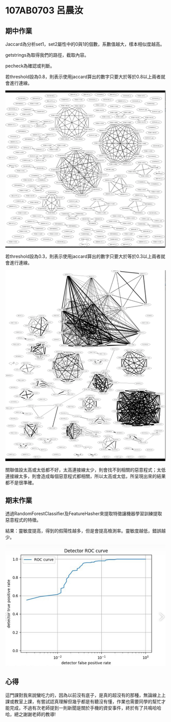 # 107AB0703 呂晨汝
## 期中作業

Jaccard為分析set1，set2屬性中的0與1的個數，系數值越大，樣本相似度越高。

getstrings為取得我們的路徑，截取內容。

pecheck為確認或判斷。

若threshold設為0.8，則表示使用jaccard算出的數字只要大於等於0.8以上兩者就會進行連線。

![image](https://github.com/107ab0703/107ab0703/blob/main/%E7%9B%B8%E4%BC%BC%E5%BA%A60.8.png)

若threshold設為0.3，則表示使用jaccard算出的數字只要大於等於0.3以上兩者就會進行連線。

![image](https://github.com/107ab0703/107ab0703/blob/main/%E7%9B%B8%E4%BC%BC%E5%BA%A60.3.png)

關聯值設太高或太低都不好，太高連接線太少，則會找不到相關的惡意程式；太低連接線太多，則會造成每個惡意程式都相關，所以太高或太低，所呈現出來的結果都不是很準確。

## 期末作業

透過RandomForestClassifier及FeatureHasher來提取特徵讓機器學習訓練提取惡意程式的特徵。

結果：靈敏度提高，得到的假陽性越多，但是會提高檢測率。靈敏度越低，錯誤越少。

![image](https://github.com/107ab0703/107ab0703/blob/main/%E7%B5%90%E6%9E%9C.jpg)

## 心得

這門課對我來說蠻吃力的，因為以前沒有底子，是真的超沒有的那種，無論線上上課或教室上課，有嘗試認真理解但幾乎都是有聽沒有懂，作業也需要同學的幫忙才能完成，不過有次老師提到一則新聞是關於手機的資安事件，終於有了共鳴哈哈哈，總之謝謝老師的教導!
